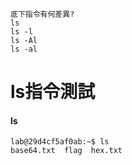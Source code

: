 ```
底下指令有何差異?
ls
ls -l
ls -Al
ls -al
```

# ls指令測試
#### ls
```
lab@29d4cf5af0ab:~$ ls
base64.txt  flag  hex.txt
```
